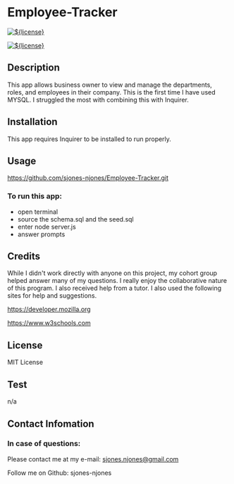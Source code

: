 # Employee-Tracker

[![${license}](https://img.shields.io/badge/License-MIT-yellow.svg)](https://opensource.org/licenses/MIT)

[![${license}](https://img.shields.io/badge/Express--blue.svg)](https://opensource.org/licenses/MIT)

## Description

This app allows business owner to view and manage the departments, roles, and employees in their company. This is the first time I have used MYSQL. I struggled the most with combining this with Inquirer.       

## Installation 

This app requires Inquirer to be installed to run properly.
  
## Usage

https://github.com/sjones-njones/Employee-Tracker.git


### To run this app:
* open terminal
* source the schema.sql and the seed.sql
* enter node server.js
* answer prompts

## Credits

While I didn't work directly with anyone on this project, my cohort group helped answer many of my questions. I really enjoy the collaborative nature of this program.  I also received help from a tutor. I also used the following sites for help and suggestions.

https://developer.mozilla.org

https://www.w3schools.com

## License

MIT License

## Test

n/a 

## Contact Infomation

### In case of questions:

Please contact me at my e-mail: sjones.njones@gmail.com

Follow me on Github: sjones-njones

